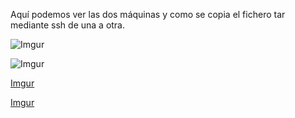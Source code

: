 Aquí podemos ver las dos máquinas y como se copia el fichero tar mediante ssh de una a otra.

![Imgur](http://i.imgur.com/8GW8cue.png)

![Imgur](http://i.imgur.com/vkfu9j3.png)

[Imgur](http://i.imgur.com/77lRuJV.png)

[Imgur](http://i.imgur.com/yr3NxQW.png)
